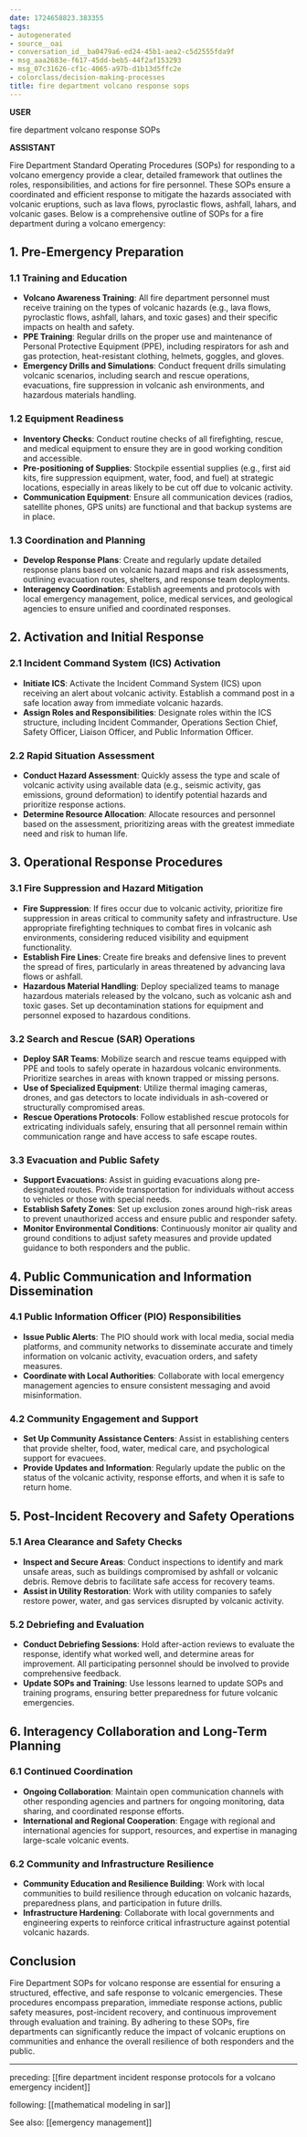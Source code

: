 ```yaml
---
date: 1724658823.383355
tags:
- autogenerated
- source__oai
- conversation_id__ba0479a6-ed24-45b1-aea2-c5d2555fda9f
- msg_aaa2683e-f617-45dd-beb5-44f2af153293
- msg_07c31626-cf1c-4065-a97b-d1b13d5ffc2e
- colorclass/decision-making-processes
title: fire department volcano response sops
---
```


**USER**

fire department volcano response SOPs


**ASSISTANT**

Fire Department Standard Operating Procedures (SOPs) for responding to a volcano emergency provide a clear, detailed framework that outlines the roles, responsibilities, and actions for fire personnel. These SOPs ensure a coordinated and efficient response to mitigate the hazards associated with volcanic eruptions, such as lava flows, pyroclastic flows, ashfall, lahars, and volcanic gases. Below is a comprehensive outline of SOPs for a fire department during a volcano emergency:

## 1. **Pre-Emergency Preparation**

### **1.1 Training and Education**

- **Volcano Awareness Training**: All fire department personnel must receive training on the types of volcanic hazards (e.g., lava flows, pyroclastic flows, ashfall, lahars, and toxic gases) and their specific impacts on health and safety.
- **PPE Training**: Regular drills on the proper use and maintenance of Personal Protective Equipment (PPE), including respirators for ash and gas protection, heat-resistant clothing, helmets, goggles, and gloves.
- **Emergency Drills and Simulations**: Conduct frequent drills simulating volcanic scenarios, including search and rescue operations, evacuations, fire suppression in volcanic ash environments, and hazardous materials handling.

### **1.2 Equipment Readiness**

- **Inventory Checks**: Conduct routine checks of all firefighting, rescue, and medical equipment to ensure they are in good working condition and accessible.
- **Pre-positioning of Supplies**: Stockpile essential supplies (e.g., first aid kits, fire suppression equipment, water, food, and fuel) at strategic locations, especially in areas likely to be cut off due to volcanic activity.
- **Communication Equipment**: Ensure all communication devices (radios, satellite phones, GPS units) are functional and that backup systems are in place.

### **1.3 Coordination and Planning**

- **Develop Response Plans**: Create and regularly update detailed response plans based on volcanic hazard maps and risk assessments, outlining evacuation routes, shelters, and response team deployments.
- **Interagency Coordination**: Establish agreements and protocols with local emergency management, police, medical services, and geological agencies to ensure unified and coordinated responses.

## 2. **Activation and Initial Response**

### **2.1 Incident Command System (ICS) Activation**

- **Initiate ICS**: Activate the Incident Command System (ICS) upon receiving an alert about volcanic activity. Establish a command post in a safe location away from immediate volcanic hazards.
- **Assign Roles and Responsibilities**: Designate roles within the ICS structure, including Incident Commander, Operations Section Chief, Safety Officer, Liaison Officer, and Public Information Officer.

### **2.2 Rapid Situation Assessment**

- **Conduct Hazard Assessment**: Quickly assess the type and scale of volcanic activity using available data (e.g., seismic activity, gas emissions, ground deformation) to identify potential hazards and prioritize response actions.
- **Determine Resource Allocation**: Allocate resources and personnel based on the assessment, prioritizing areas with the greatest immediate need and risk to human life.

## 3. **Operational Response Procedures**

### **3.1 Fire Suppression and Hazard Mitigation**

- **Fire Suppression**: If fires occur due to volcanic activity, prioritize fire suppression in areas critical to community safety and infrastructure. Use appropriate firefighting techniques to combat fires in volcanic ash environments, considering reduced visibility and equipment functionality.
- **Establish Fire Lines**: Create fire breaks and defensive lines to prevent the spread of fires, particularly in areas threatened by advancing lava flows or ashfall.
- **Hazardous Material Handling**: Deploy specialized teams to manage hazardous materials released by the volcano, such as volcanic ash and toxic gases. Set up decontamination stations for equipment and personnel exposed to hazardous conditions.

### **3.2 Search and Rescue (SAR) Operations**

- **Deploy SAR Teams**: Mobilize search and rescue teams equipped with PPE and tools to safely operate in hazardous volcanic environments. Prioritize searches in areas with known trapped or missing persons.
- **Use of Specialized Equipment**: Utilize thermal imaging cameras, drones, and gas detectors to locate individuals in ash-covered or structurally compromised areas.
- **Rescue Operations Protocols**: Follow established rescue protocols for extricating individuals safely, ensuring that all personnel remain within communication range and have access to safe escape routes.

### **3.3 Evacuation and Public Safety**

- **Support Evacuations**: Assist in guiding evacuations along pre-designated routes. Provide transportation for individuals without access to vehicles or those with special needs.
- **Establish Safety Zones**: Set up exclusion zones around high-risk areas to prevent unauthorized access and ensure public and responder safety.
- **Monitor Environmental Conditions**: Continuously monitor air quality and ground conditions to adjust safety measures and provide updated guidance to both responders and the public.

## 4. **Public Communication and Information Dissemination**

### **4.1 Public Information Officer (PIO) Responsibilities**

- **Issue Public Alerts**: The PIO should work with local media, social media platforms, and community networks to disseminate accurate and timely information on volcanic activity, evacuation orders, and safety measures.
- **Coordinate with Local Authorities**: Collaborate with local emergency management agencies to ensure consistent messaging and avoid misinformation.

### **4.2 Community Engagement and Support**

- **Set Up Community Assistance Centers**: Assist in establishing centers that provide shelter, food, water, medical care, and psychological support for evacuees.
- **Provide Updates and Information**: Regularly update the public on the status of the volcanic activity, response efforts, and when it is safe to return home.

## 5. **Post-Incident Recovery and Safety Operations**

### **5.1 Area Clearance and Safety Checks**

- **Inspect and Secure Areas**: Conduct inspections to identify and mark unsafe areas, such as buildings compromised by ashfall or volcanic debris. Remove debris to facilitate safe access for recovery teams.
- **Assist in Utility Restoration**: Work with utility companies to safely restore power, water, and gas services disrupted by volcanic activity.

### **5.2 Debriefing and Evaluation**

- **Conduct Debriefing Sessions**: Hold after-action reviews to evaluate the response, identify what worked well, and determine areas for improvement. All participating personnel should be involved to provide comprehensive feedback.
- **Update SOPs and Training**: Use lessons learned to update SOPs and training programs, ensuring better preparedness for future volcanic emergencies.

## 6. **Interagency Collaboration and Long-Term Planning**

### **6.1 Continued Coordination**

- **Ongoing Collaboration**: Maintain open communication channels with other responding agencies and partners for ongoing monitoring, data sharing, and coordinated response efforts.
- **International and Regional Cooperation**: Engage with regional and international agencies for support, resources, and expertise in managing large-scale volcanic events.

### **6.2 Community and Infrastructure Resilience**

- **Community Education and Resilience Building**: Work with local communities to build resilience through education on volcanic hazards, preparedness plans, and participation in future drills.
- **Infrastructure Hardening**: Collaborate with local governments and engineering experts to reinforce critical infrastructure against potential volcanic hazards.

## Conclusion

Fire Department SOPs for volcano response are essential for ensuring a structured, effective, and safe response to volcanic emergencies. These procedures encompass preparation, immediate response actions, public safety measures, post-incident recovery, and continuous improvement through evaluation and training. By adhering to these SOPs, fire departments can significantly reduce the impact of volcanic eruptions on communities and enhance the overall resilience of both responders and the public.


---

preceding: [[fire department incident response protocols for a volcano emergency incident]]  


following: [[mathematical modeling in sar]]

See also: [[emergency management]]